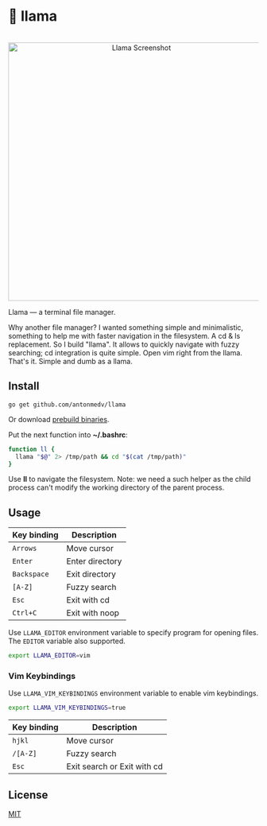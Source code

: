 # 🦙 llama

<p align="center">
  <br>
  <img src="https://medv.io/assets/llama/llama.gif" width="520" alt="Llama Screenshot">
  <br>
</p>

Llama — a terminal file manager.

Why another file manager? I wanted something simple and minimalistic,
something to help me with faster navigation in the filesystem. A cd &
ls replacement. So I build "llama". It allows to quickly navigate
with fuzzy searching; cd integration is quite simple. Open vim right
from the llama. That's it. Simple and dumb as a llama.

## Install

```
go get github.com/antonmedv/llama
```

Or download [prebuild binaries](https://github.com/antonmedv/llama/releases).

Put the next function into **~/.bashrc**:

```bash
function ll {
  llama "$@" 2> /tmp/path && cd "$(cat /tmp/path)"
}
```

Use **ll** to navigate the filesystem. Note: we need a such helper as the child
process can't modify the working directory of the parent process.

## Usage

| Key binding | Description     |
|-------------|-----------------|
| `Arrows`    | Move cursor     |
| `Enter`     | Enter directory |
| `Backspace` | Exit directory  |
| `[A-Z]`     | Fuzzy search    |
| `Esc`       | Exit with cd    |
| `Ctrl+C`    | Exit with noop  |

Use `LLAMA_EDITOR` environment variable to specify program for opening files.
The `EDITOR` variable also supported.
```bash
export LLAMA_EDITOR=vim
```

### Vim Keybindings

Use `LLAMA_VIM_KEYBINDINGS` environment variable to enable vim keybindings.
```bash
export LLAMA_VIM_KEYBINDINGS=true
```
| Key binding | Description                 |
|-------------|-----------------------------|
| `hjkl`      | Move cursor                 |
| `/[A-Z]`    | Fuzzy search                |
| `Esc`       | Exit search or Exit with cd |

## License

[MIT](LICENSE)
